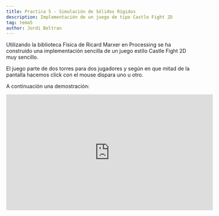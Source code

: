 ```yaml
---
title: Practica 5 - Simulación de Sólidos Rígidos
description: Implementación de un juego de tipo Castle Fight 2D
tag: tema5
author: Jordi Beltran
---
```


Utilizando la biblioteca Física de Ricard Marxer en Processing se ha construido una implementación sencilla de un juego estilo Castle Fight 2D muy sencillo.

El juego parte de dos torres para dos jugadores y según en que mitad de la pantalla hacemos click con el mouse dispara uno u otro.

A continuación una demostración:

<div align="center">
<iframe width="560" height="315" src="https://www.youtube.com/embed/SgIm_rZb94E?si=bHoCMaRiSU9Pw8qa" title="YouTube video player" frameborder="0" allow="accelerometer; autoplay; clipboard-write; encrypted-media; gyroscope; picture-in-picture; web-share" referrerpolicy="strict-origin-when-cross-origin" allowfullscreen></iframe>
</div>

